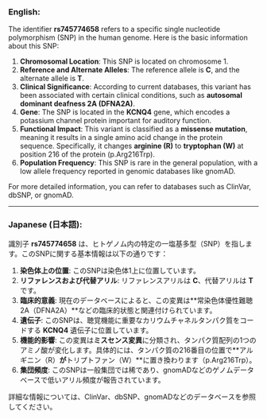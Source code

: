 ### English:
The identifier **rs745774658** refers to a specific single nucleotide polymorphism (SNP) in the human genome. Here is the basic information about this SNP:

1. **Chromosomal Location**: This SNP is located on chromosome 1.
2. **Reference and Alternate Alleles**: The reference allele is **C**, and the alternate allele is **T**.
3. **Clinical Significance**: According to current databases, this variant has been associated with certain clinical conditions, such as **autosomal dominant deafness 2A (DFNA2A)**.
4. **Gene**: The SNP is located in the **KCNQ4** gene, which encodes a potassium channel protein important for auditory function.
5. **Functional Impact**: This variant is classified as a **missense mutation**, meaning it results in a single amino acid change in the protein sequence. Specifically, it changes **arginine (R)** to **tryptophan (W)** at position 216 of the protein (p.Arg216Trp).
6. **Population Frequency**: This SNP is rare in the general population, with a low allele frequency reported in genomic databases like gnomAD.

For more detailed information, you can refer to databases such as ClinVar, dbSNP, or gnomAD.

---

### Japanese (日本語):
識別子 **rs745774658** は、ヒトゲノム内の特定の一塩基多型（SNP）を指します。このSNPに関する基本情報は以下の通りです：

1. **染色体上の位置**: このSNPは染色体1上に位置しています。
2. **リファレンスおよび代替アリル**: リファレンスアリルは **C**、代替アリルは **T** です。
3. **臨床的意義**: 現在のデータベースによると、この変異は**常染色体優性難聴2A（DFNA2A）**などの臨床的状態と関連付けられています。
4. **遺伝子**: このSNPは、聴覚機能に重要なカリウムチャネルタンパク質をコードする **KCNQ4** 遺伝子に位置しています。
5. **機能的影響**: この変異は**ミスセンス変異**に分類され、タンパク質配列の1つのアミノ酸が変化します。具体的には、タンパク質の216番目の位置で**アルギニン（R）**が**トリプトファン（W）**に置き換わります（p.Arg216Trp）。
6. **集団頻度**: このSNPは一般集団では稀であり、gnomADなどのゲノムデータベースで低いアリル頻度が報告されています。

詳細な情報については、ClinVar、dbSNP、gnomADなどのデータベースを参照してください。